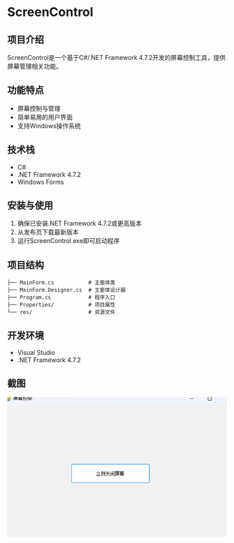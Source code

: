 # ScreenControl

## 项目介绍
ScreenControl是一个基于C#/.NET Framework 4.7.2开发的屏幕控制工具，提供屏幕管理相关功能。

## 功能特点
- 屏幕控制与管理
- 简单易用的用户界面
- 支持Windows操作系统

## 技术栈
- C#
- .NET Framework 4.7.2
- Windows Forms

## 安装与使用
1. 确保已安装.NET Framework 4.7.2或更高版本
2. 从发布页下载最新版本
3. 运行ScreenControl.exe即可启动程序

## 项目结构
```
├── MainForm.cs           # 主窗体类
├── MainForm.Designer.cs  # 主窗体设计器
├── Program.cs            # 程序入口
├── Properties/           # 项目属性
└── res/                  # 资源文件
```

## 开发环境
- Visual Studio
- .NET Framework 4.7.2

## 截图
![屏幕截图](res/99.png)